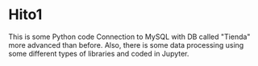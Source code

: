 # Hito1
This is some Python code Connection to MySQL with DB called "Tienda" more advanced than before.
Also, there is some data processing using some different types of libraries and coded in Jupyter.
